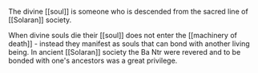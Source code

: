 The divine [[soul]] is someone who is descended from the sacred line of [[Solaran]] society. 

When divine souls die their [[soul]] does not enter the [[machinery of death]] - instead they manifest as souls that can bond with another living being. In ancient [[Solaran]] society the Ba Ntr were revered and to be bonded with one's ancestors was a great privilege.